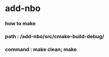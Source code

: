# add-nbo

### how to make 
### path : /add-nbo/src/cmake-build-debug/
### command : make clean; make
### 
